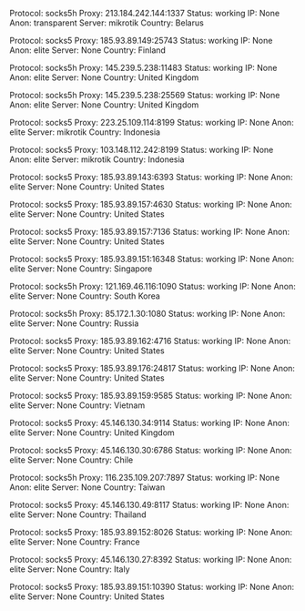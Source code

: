 Protocol: socks5h
Proxy: 213.184.242.144:1337
Status: working
IP: None
Anon: transparent
Server: mikrotik
Country: Belarus

Protocol: socks5
Proxy: 185.93.89.149:25743
Status: working
IP: None
Anon: elite
Server: None
Country: Finland

Protocol: socks5h
Proxy: 145.239.5.238:11483
Status: working
IP: None
Anon: elite
Server: None
Country: United Kingdom

Protocol: socks5h
Proxy: 145.239.5.238:25569
Status: working
IP: None
Anon: elite
Server: None
Country: United Kingdom

Protocol: socks5
Proxy: 223.25.109.114:8199
Status: working
IP: None
Anon: elite
Server: mikrotik
Country: Indonesia

Protocol: socks5
Proxy: 103.148.112.242:8199
Status: working
IP: None
Anon: elite
Server: mikrotik
Country: Indonesia

Protocol: socks5
Proxy: 185.93.89.143:6393
Status: working
IP: None
Anon: elite
Server: None
Country: United States

Protocol: socks5
Proxy: 185.93.89.157:4630
Status: working
IP: None
Anon: elite
Server: None
Country: United States

Protocol: socks5
Proxy: 185.93.89.157:7136
Status: working
IP: None
Anon: elite
Server: None
Country: United States

Protocol: socks5
Proxy: 185.93.89.151:16348
Status: working
IP: None
Anon: elite
Server: None
Country: Singapore

Protocol: socks5h
Proxy: 121.169.46.116:1090
Status: working
IP: None
Anon: elite
Server: None
Country: South Korea

Protocol: socks5h
Proxy: 85.172.1.30:1080
Status: working
IP: None
Anon: elite
Server: None
Country: Russia

Protocol: socks5
Proxy: 185.93.89.162:4716
Status: working
IP: None
Anon: elite
Server: None
Country: United States

Protocol: socks5
Proxy: 185.93.89.176:24817
Status: working
IP: None
Anon: elite
Server: None
Country: United States

Protocol: socks5
Proxy: 185.93.89.159:9585
Status: working
IP: None
Anon: elite
Server: None
Country: Vietnam

Protocol: socks5
Proxy: 45.146.130.34:9114
Status: working
IP: None
Anon: elite
Server: None
Country: United Kingdom

Protocol: socks5
Proxy: 45.146.130.30:6786
Status: working
IP: None
Anon: elite
Server: None
Country: Chile

Protocol: socks5h
Proxy: 116.235.109.207:7897
Status: working
IP: None
Anon: elite
Server: None
Country: Taiwan

Protocol: socks5
Proxy: 45.146.130.49:8117
Status: working
IP: None
Anon: elite
Server: None
Country: Thailand

Protocol: socks5
Proxy: 185.93.89.152:8026
Status: working
IP: None
Anon: elite
Server: None
Country: France

Protocol: socks5
Proxy: 45.146.130.27:8392
Status: working
IP: None
Anon: elite
Server: None
Country: Italy

Protocol: socks5
Proxy: 185.93.89.151:10390
Status: working
IP: None
Anon: elite
Server: None
Country: United States

